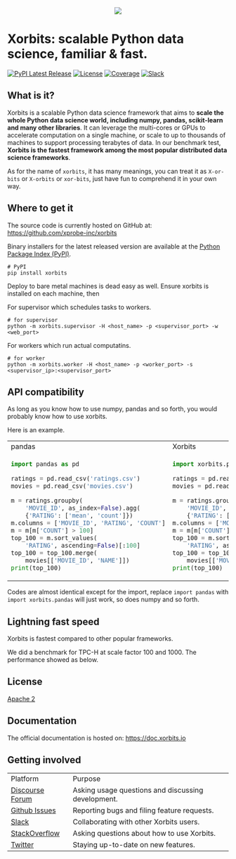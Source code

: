 <div align="center">
  <img src="https://raw.githubusercontent.com/xprobe-inc/xorbits/main/doc/source/_static/xorbits.png"><br>
</div>

# Xorbits: scalable Python data science, familiar & fast.
[![PyPI Latest Release](https://img.shields.io/pypi/v/xorbits.svg?style=for-the-badge)](https://pypi.org/project/xorbits/)
[![License](https://img.shields.io/pypi/l/xorbits.svg?style=for-the-badge)](https://github.com/xprobe-inc/xorbits/blob/main/LICENSE)
[![Coverage](https://img.shields.io/codecov/c/github/xprobe-inc/xorbits?style=for-the-badge)](https://codecov.io/gh/xprobe-inc/xorbits)
[![Slack](https://img.shields.io/badge/join_Slack-information-brightgreen.svg?logo=slack&style=for-the-badge)](https://slack.xorbits.io)

## What is it?
Xorbits is a scalable Python data science framework that aims to **scale the whole Python data science world,
including numpy, pandas, scikit-learn and many other libraries**. It can leverage the multi-cores or GPUs to 
accelerate computation on a single machine, or scale to up to thousands of machines to support processing 
terabytes of data. In our benchmark test, **Xorbits is the fastest framework among 
the most popular distributed data science frameworks**.

As for the name of `xorbits`, it has many meanings, you can treat it as `X-or-bits` or `X-orbits` or `xor-bits`, 
just have fun to comprehend it in your own way.

## Where to get it
The source code is currently hosted on GitHub at: https://github.com/xprobe-inc/xorbits

Binary installers for the latest released version are available at the [Python
Package Index (PyPI)](https://pypi.org/project/xorbits).

```shell
# PyPI
pip install xorbits
```

Deploy to bare metal machines is dead easy as well. Ensure xorbits is installed on each machine,
then

For supervisor which schedules tasks to workers.

```shell
# for supervisor
python -m xorbits.supervisor -H <host_name> -p <supervisor_port> -w <web_port>
```

For workers which run actual computatins.

```shell
# for worker
python -m xorbits.worker -H <host_name> -p <worker_port> -s <supervisor_ip>:<supervisor_port>
```

## API compatibility
As long as you know how to use numpy, pandas and so forth, you would probably know how to use xorbits.

Here is an example.

<table>
<tr>
<td> pandas </td> <td> Xorbits </td>
</tr>
<tr>
<td>

```python
import pandas as pd

ratings = pd.read_csv('ratings.csv')
movies = pd.read_csv('movies.csv')

m = ratings.groupby(
    'MOVIE_ID', as_index=False).agg(
    {'RATING': ['mean', 'count']})
m.columns = ['MOVIE_ID', 'RATING', 'COUNT']
m = m[m['COUNT'] > 100]
top_100 = m.sort_values(
    'RATING', ascending=False)[:100]
top_100 = top_100.merge(
    movies[['MOVIE_ID', 'NAME']])
print(top_100)
```

</td>
<td>
    
```python
import xorbits.pandas as pd

ratings = pd.read_csv('ratings.csv')
movies = pd.read_csv('movies.csv')

m = ratings.groupby(
    'MOVIE_ID', as_index=False).agg(
    {'RATING': ['mean', 'count']})
m.columns = ['MOVIE_ID', 'RATING', 'COUNT']
m = m[m['COUNT'] > 100]
top_100 = m.sort_values(
    'RATING', ascending=False)[:100]
top_100 = top_100.merge(
    movies[['MOVIE_ID', 'NAME']])
print(top_100)
```
</td>
</tr>
</table>

Codes are almost identical except for the import, 
replace `import pandas` with `import xorbits.pandas` will just work, 
so does numpy and so forth.

## Lightning fast speed
Xorbits is fastest compared to other popular frameworks.

We did a benchmark for TPC-H at scale factor 100 and 1000. 
The performance showed as below.

## License
[Apache 2](LICENSE)

## Documentation
The official documentation is hosted on: https://doc.xorbits.io

## Getting involved

<table>
<tr>
<td> Platform </td> <td> Purpose </td>
</tr>
<tr>
<td>
<a href="https://discuss.xorbits.io">Discourse Forum</a>
</td>
<td>
Asking usage questions and discussing development.
</td>
</tr>
<tr>
<td>
<a href="https://github.com/xprobe-inc/xorbits/issues">Github Issues</a>
</td>
<td>
Reporting bugs and filing feature requests.
</td>
</tr>
<tr>
<td>
<a href="https://slack.xorbits.io">Slack</a>
</td>
<td>
Collaborating with other Xorbits users.
</td>
</tr>
<tr>
<td>
<a href="https://stackoverflow.com/questions/tagged/xorbits">StackOverflow</a>
</td>
<td>
Asking questions about how to use Xorbits.
</td>
</tr>
<tr>
<td>
<a href="https://twitter.com/xorbits">Twitter</a>
</td>
<td>
Staying up-to-date on new features.
</td>
</tr>
</table>
